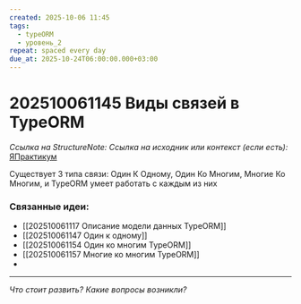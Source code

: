 ```yaml
---
created: 2025-10-06 11:45
tags:
  - typeORM
  - уровень_2
repeat: spaced every day
due_at: 2025-10-24T06:00:00.000+03:00
---
```

# 202510061145 Виды связей в TypeORM

*Ссылка на StructureNote:*
*Ссылка на исходник или контекст (если есть):* [ЯПрактикум](https://practicum.yandex.ru/learn/backend-nodejs/courses/a4214ab0-2146-4152-b90e-651bf4c7ca5e/sprints/564244/topics/104f2765-a9c9-4617-8a5e-f21b675cf9b3/lessons/66392f72-0cb8-4373-984b-ada4c806cb74/)

Существует 3 типа связи: Один К Одному, Один Ко Многим, Многие Ко Многим, и TypeORM умеет работать с каждым из них

### Связанные идеи:

* [[202510061117 Описание модели данных TypeORM]]
* [[202510061147 Один к одному]]
* [[202510061154 Один ко многим TypeORM]]
* [[202510061157 Многие ко многим TypeORM]]
* 

---

*Что стоит развить? Какие вопросы возникли?*
